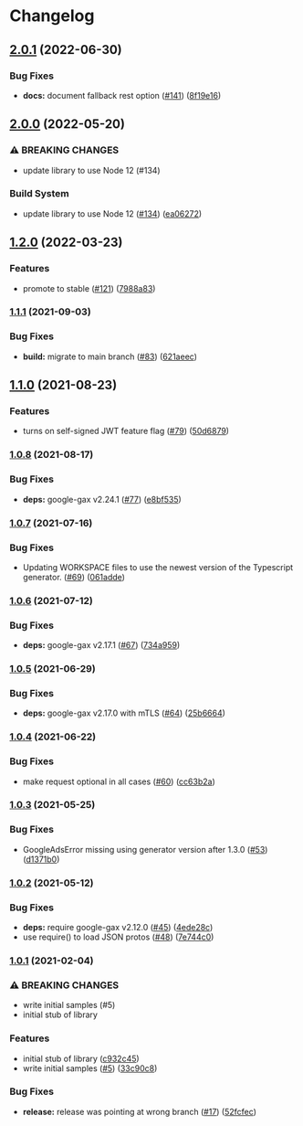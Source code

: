 # Changelog

## [2.0.1](https://github.com/googleapis/nodejs-iam-credentials/compare/v2.0.0...v2.0.1) (2022-06-30)


### Bug Fixes

* **docs:** document fallback rest option ([#141](https://github.com/googleapis/nodejs-iam-credentials/issues/141)) ([8f19e16](https://github.com/googleapis/nodejs-iam-credentials/commit/8f19e164586ea78e24657575c4d8670e31bf9d8d))

## [2.0.0](https://github.com/googleapis/nodejs-iam-credentials/compare/v1.2.0...v2.0.0) (2022-05-20)


### ⚠ BREAKING CHANGES

* update library to use Node 12 (#134)

### Build System

* update library to use Node 12 ([#134](https://github.com/googleapis/nodejs-iam-credentials/issues/134)) ([ea06272](https://github.com/googleapis/nodejs-iam-credentials/commit/ea06272c7f2b42ef4a8140a088f4f177bb97284c))

## [1.2.0](https://github.com/googleapis/nodejs-iam-credentials/compare/v1.1.1...v1.2.0) (2022-03-23)


### Features

* promote to stable ([#121](https://github.com/googleapis/nodejs-iam-credentials/issues/121)) ([7988a83](https://github.com/googleapis/nodejs-iam-credentials/commit/7988a83a3082c2d20995dcfc8e901d4f0c41e451))

### [1.1.1](https://www.github.com/googleapis/nodejs-iam-credentials/compare/v1.1.0...v1.1.1) (2021-09-03)


### Bug Fixes

* **build:** migrate to main branch ([#83](https://www.github.com/googleapis/nodejs-iam-credentials/issues/83)) ([621aeec](https://www.github.com/googleapis/nodejs-iam-credentials/commit/621aeecc0814e594bae1c67d837cad1d5e81d4d6))

## [1.1.0](https://www.github.com/googleapis/nodejs-iam-credentials/compare/v1.0.8...v1.1.0) (2021-08-23)


### Features

* turns on self-signed JWT feature flag ([#79](https://www.github.com/googleapis/nodejs-iam-credentials/issues/79)) ([50d6879](https://www.github.com/googleapis/nodejs-iam-credentials/commit/50d6879a32d36defa5a98fd5d0256c2aa377f3c6))

### [1.0.8](https://www.github.com/googleapis/nodejs-iam-credentials/compare/v1.0.7...v1.0.8) (2021-08-17)


### Bug Fixes

* **deps:** google-gax v2.24.1 ([#77](https://www.github.com/googleapis/nodejs-iam-credentials/issues/77)) ([e8bf535](https://www.github.com/googleapis/nodejs-iam-credentials/commit/e8bf535a0602b1b9e311a0d3a5a636a6d0132e52))

### [1.0.7](https://www.github.com/googleapis/nodejs-iam-credentials/compare/v1.0.6...v1.0.7) (2021-07-16)


### Bug Fixes

* Updating WORKSPACE files to use the newest version of the Typescript generator. ([#69](https://www.github.com/googleapis/nodejs-iam-credentials/issues/69)) ([061adde](https://www.github.com/googleapis/nodejs-iam-credentials/commit/061addeaade74ed3260d00bc6214aecd03f226ba))

### [1.0.6](https://www.github.com/googleapis/nodejs-iam-credentials/compare/v1.0.5...v1.0.6) (2021-07-12)


### Bug Fixes

* **deps:** google-gax v2.17.1 ([#67](https://www.github.com/googleapis/nodejs-iam-credentials/issues/67)) ([734a959](https://www.github.com/googleapis/nodejs-iam-credentials/commit/734a9599eac8ddfe24463cf580c29c5b28236667))

### [1.0.5](https://www.github.com/googleapis/nodejs-iam-credentials/compare/v1.0.4...v1.0.5) (2021-06-29)


### Bug Fixes

* **deps:** google-gax v2.17.0 with mTLS ([#64](https://www.github.com/googleapis/nodejs-iam-credentials/issues/64)) ([25b6664](https://www.github.com/googleapis/nodejs-iam-credentials/commit/25b66647296c00cf25884245caec519305bd4588))

### [1.0.4](https://www.github.com/googleapis/nodejs-iam-credentials/compare/v1.0.3...v1.0.4) (2021-06-22)


### Bug Fixes

* make request optional in all cases ([#60](https://www.github.com/googleapis/nodejs-iam-credentials/issues/60)) ([cc63b2a](https://www.github.com/googleapis/nodejs-iam-credentials/commit/cc63b2aaaafd9303e98bc45e4f3ba5fd335421ea))

### [1.0.3](https://www.github.com/googleapis/nodejs-iam-credentials/compare/v1.0.2...v1.0.3) (2021-05-25)


### Bug Fixes

* GoogleAdsError missing using generator version after 1.3.0 ([#53](https://www.github.com/googleapis/nodejs-iam-credentials/issues/53)) ([d1371b0](https://www.github.com/googleapis/nodejs-iam-credentials/commit/d1371b02e45095c609807674dc5403fb27560acf))

### [1.0.2](https://www.github.com/googleapis/nodejs-iam-credentials/compare/v1.0.1...v1.0.2) (2021-05-12)


### Bug Fixes

* **deps:** require google-gax v2.12.0 ([#45](https://www.github.com/googleapis/nodejs-iam-credentials/issues/45)) ([4ede28c](https://www.github.com/googleapis/nodejs-iam-credentials/commit/4ede28cc5c1621c5334487efcbfa0aec157c6ddc))
* use require() to load JSON protos ([#48](https://www.github.com/googleapis/nodejs-iam-credentials/issues/48)) ([7e744c0](https://www.github.com/googleapis/nodejs-iam-credentials/commit/7e744c0ff6464177821909d76b0112a832648a7d))

### [1.0.1](https://www.github.com/googleapis/nodejs-iam-credentials/compare/v1.0.0...v1.0.1) (2021-02-04)


### ⚠ BREAKING CHANGES

* write initial samples (#5)
* initial stub of library

### Features

* initial stub of library ([c932c45](https://www.github.com/googleapis/nodejs-iam-credentials/commit/c932c45d344742352c5576f563bee5a0dcdbe514))
* write initial samples ([#5](https://www.github.com/googleapis/nodejs-iam-credentials/issues/5)) ([33c90c8](https://www.github.com/googleapis/nodejs-iam-credentials/commit/33c90c89954799b402008ff333447e602a036653))


### Bug Fixes

* **release:** release was pointing at wrong branch ([#17](https://www.github.com/googleapis/nodejs-iam-credentials/issues/17)) ([52fcfec](https://www.github.com/googleapis/nodejs-iam-credentials/commit/52fcfecfc667d23768fb96298172b34c21370c42))

